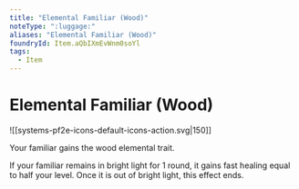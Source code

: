 ```yaml
---
title: "Elemental Familiar (Wood)"
noteType: ":luggage:"
aliases: "Elemental Familiar (Wood)"
foundryId: Item.aQbIXmEvWnm0soYl
tags:
  - Item
---
```


# Elemental Familiar (Wood)
![[systems-pf2e-icons-default-icons-action.svg|150]]

Your familiar gains the wood elemental trait.

If your familiar remains in bright light for 1 round, it gains fast healing equal to half your level. Once it is out of bright light, this effect ends.
